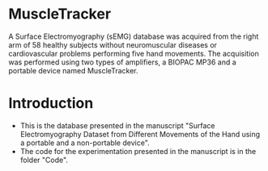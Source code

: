 # MuscleTracker 

A Surface Electromyography (sEMG) database was acquired from the right arm of 58 healthy subjects without neuromuscular diseases or cardiovascular problems performing five hand movements. The acquisition was performed using two types of amplifiers, a BIOPAC MP36 and a portable device named MuscleTracker.

# Introduction
* This is the database presented in the manuscript "Surface Electromyography Dataset from Different Movements of the Hand using a portable and a non-portable device".
* The code for the experimentation presented in the manuscript is in the folder "Code".
